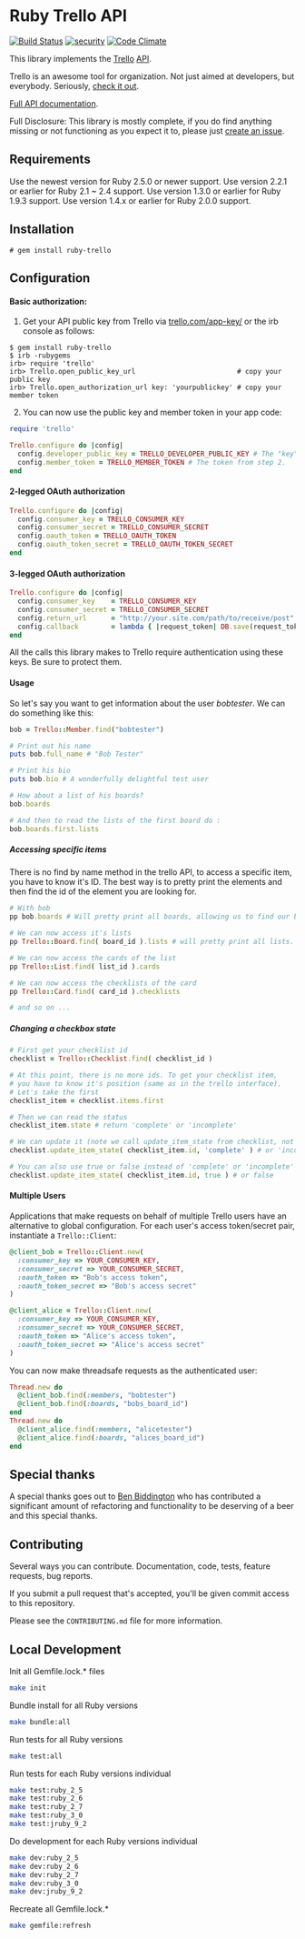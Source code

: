 # Ruby Trello API

[![Build Status](https://secure.travis-ci.org/jeremytregunna/ruby-trello.svg)](http://travis-ci.org/jeremytregunna/ruby-trello)
[![security](https://hakiri.io/github/jeremytregunna/ruby-trello/master.svg)](https://hakiri.io/github/jeremytregunna/ruby-trello/master)
[![Code Climate](https://codeclimate.com/github/jeremytregunna/ruby-trello/badges/gpa.svg)](https://codeclimate.com/github/jeremytregunna/ruby-trello)

This library implements the [Trello](http://www.trello.com/) [API](https://developers.trello.com/).

Trello is an awesome tool for organization. Not just aimed at developers, but everybody.
Seriously, [check it out](http://www.trello.com/).

[Full API documentation](http://www.rubydoc.info/gems/ruby-trello).

Full Disclosure: This library is mostly complete, if you do find anything missing or not functioning as you expect it
to, please just [create an issue](https://github.com/jeremytregunna/ruby-trello/issues/new).

## Requirements

Use the newest version for Ruby 2.5.0 or newer support.
Use version 2.2.1 or earlier for Ruby 2.1 ~ 2.4 support.
Use version 1.3.0 or earlier for Ruby 1.9.3 support.
Use version 1.4.x or earlier for Ruby 2.0.0 support.

## Installation

```
# gem install ruby-trello
```

## Configuration

#### Basic authorization:

1. Get your API public key from Trello via [trello.com/app-key/](https://trello.com/app-key/) or the irb console as follows:

```
$ gem install ruby-trello
$ irb -rubygems
irb> require 'trello'
irb> Trello.open_public_key_url                         # copy your public key
irb> Trello.open_authorization_url key: 'yourpublickey' # copy your member token
```

2. You can now use the public key and member token in your app code:

```ruby
require 'trello'

Trello.configure do |config|
  config.developer_public_key = TRELLO_DEVELOPER_PUBLIC_KEY # The "key" from step 1
  config.member_token = TRELLO_MEMBER_TOKEN # The token from step 2.
end
```

#### 2-legged OAuth authorization

```ruby
Trello.configure do |config|
  config.consumer_key = TRELLO_CONSUMER_KEY
  config.consumer_secret = TRELLO_CONSUMER_SECRET
  config.oauth_token = TRELLO_OAUTH_TOKEN
  config.oauth_token_secret = TRELLO_OAUTH_TOKEN_SECRET
end
```

#### 3-legged OAuth authorization

```ruby
Trello.configure do |config|
  config.consumer_key    = TRELLO_CONSUMER_KEY
  config.consumer_secret = TRELLO_CONSUMER_SECRET
  config.return_url      = "http://your.site.com/path/to/receive/post"
  config.callback        = lambda { |request_token| DB.save(request_token.key, request_token.secret) }
end
```

All the calls this library makes to Trello require authentication using these keys. Be sure to protect them.

#### Usage

So let's say you want to get information about the user *bobtester*. We can do something like this:

```ruby
bob = Trello::Member.find("bobtester")

# Print out his name
puts bob.full_name # "Bob Tester"

# Print his bio
puts bob.bio # A wonderfully delightful test user

# How about a list of his boards?
bob.boards

# And then to read the lists of the first board do : 
bob.boards.first.lists
```

##### Accessing specific items

There is no find by name method in the trello API, to access a specific item, you have to know it's ID.
The best way is to pretty print the elements and then find the id of the element you are looking for.

```ruby
# With bob
pp bob.boards # Will pretty print all boards, allowing us to find our board id

# We can now access it's lists
pp Trello::Board.find( board_id ).lists # will pretty print all lists. Let's get the list id

# We can now access the cards of the list
pp Trello::List.find( list_id ).cards

# We can now access the checklists of the card
pp Trello::Card.find( card_id ).checklists

# and so on ...
```

##### Changing a checkbox state
```ruby
# First get your checklist id 
checklist = Trello::Checklist.find( checklist_id )

# At this point, there is no more ids. To get your checklist item, 
# you have to know it's position (same as in the trello interface).
# Let's take the first
checklist_item = checklist.items.first

# Then we can read the status
checklist_item.state # return 'complete' or 'incomplete'

# We can update it (note we call update_item_state from checklist, not from checklist_item)
checklist.update_item_state( checklist_item.id, 'complete' ) # or 'incomplete'

# You can also use true or false instead of 'complete' or 'incomplete'
checklist.update_item_state( checklist_item.id, true ) # or false
```

#### Multiple Users

Applications that make requests on behalf of multiple Trello users have an alternative to global configuration. For each user's access token/secret pair, instantiate a `Trello::Client`:

```ruby
@client_bob = Trello::Client.new(
  :consumer_key => YOUR_CONSUMER_KEY,
  :consumer_secret => YOUR_CONSUMER_SECRET,
  :oauth_token => "Bob's access token",
  :oauth_token_secret => "Bob's access secret"
)

@client_alice = Trello::Client.new(
  :consumer_key => YOUR_CONSUMER_KEY,
  :consumer_secret => YOUR_CONSUMER_SECRET,
  :oauth_token => "Alice's access token",
  :oauth_token_secret => "Alice's access secret"
)
```

You can now make threadsafe requests as the authenticated user:

```ruby
Thread.new do
  @client_bob.find(:members, "bobtester")
  @client_bob.find(:boards, "bobs_board_id")
end
Thread.new do
  @client_alice.find(:members, "alicetester")
  @client_alice.find(:boards, "alices_board_id")
end
```

## Special thanks

A special thanks goes out to [Ben Biddington](https://github.com/ben-biddington) who has contributed a significant amount
of refactoring and functionality to be deserving of a beer and this special thanks.

## Contributing

Several ways you can contribute. Documentation, code, tests, feature requests, bug reports.

If you submit a pull request that's accepted, you'll be given commit access to this repository.

Please see the `CONTRIBUTING.md` file for more information.

## Local Development

Init all Gemfile.lock.* files

```bash
make init
```

Bundle install for all Ruby versions

```bash
make bundle:all
```

Run tests for all Ruby versions

```bash
make test:all
```

Run tests for each Ruby versions individual

```bash
make test:ruby_2_5
make test:ruby_2_6
make test:ruby_2_7
make test:ruby_3_0
make test:jruby_9_2
```

Do development for each Ruby versions individual

```bash
make dev:ruby_2_5
make dev:ruby_2_6
make dev:ruby_2_7
make dev:ruby_3_0
make dev:jruby_9_2
```

Recreate all Gemfile.lock.*

```bash
make gemfile:refresh
```
